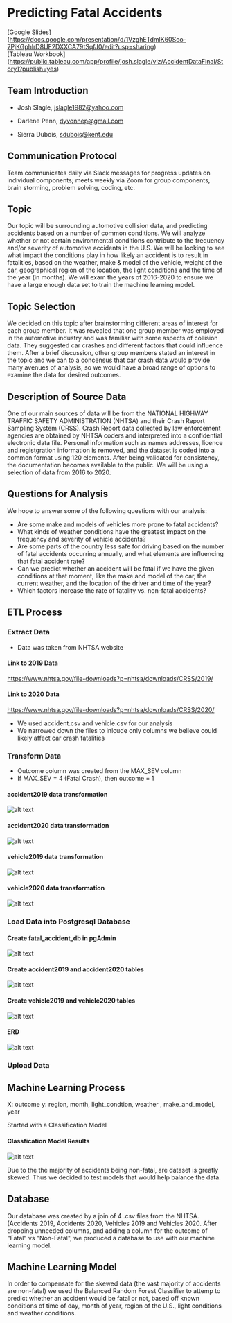 # Predicting Fatal Accidents 
[Google Slides] (https://docs.google.com/presentation/d/1VzghETdmlK60Soo-7PjKGphlrD8UF2DXXCA79tSqfJ0/edit?usp=sharing)<br>
[Tableau Workbook]  (https://public.tableau.com/app/profile/josh.slagle/viz/AccidentDataFinal/Story1?publish=yes)

## Team Introduction
- Josh Slagle, jslagle1982@yahoo.com

- Darlene Penn, dyvonnep@gmail.com

- Sierra Dubois, sdubois@kent.edu


## Communication Protocol
Team communicates daily via Slack messages for progress updates on individual components; meets weekly via Zoom for group components, brain storming, problem solving, coding, etc. 


## Topic
Our topic will be surrounding automotive collision data, and predicting accidents based on a number of common conditions. We will analyze whether or not certain environmental conditions contribute to the frequency and/or severity of automotive accidents in the U.S.  We will be looking to see what impact the conditions play in how likely an accident is to result in fatalities, based on the weather, make & model of the vehicle, weight of the car, geographical region of the location, the light conditions and the time of the year (in months). We will exam the years of 2016-2020 to ensure we have a large enough data set to train the machine learning model. 

## Topic Selection
We decided on this topic after brainstorming different areas of interest for each group member.  It was revealed that one group member was employed in the automotive industry and was familiar with some aspects of collision data. They suggested car crashes and different factors that could influence them.  After a brief discussion, other group members stated an interest in the topic and we can to a concensus that car crash data would provide many avenues of analysis, so we would have a broad range of options to examine the data for desired outcomes. 

## Description of Source Data
One of our main sources of data will be from the NATIONAL HIGHWAY TRAFFIC SAFETY ADMINISTRATION (NHTSA) and their Crash Report Sampling System (CRSS).  Crash Report data collected by law enforcement agencies are obtained by NHTSA coders and interpreted into a confidential electronic data file.  Personal information such as names addresses, licence and registgration information is removed, and the dataset is coded into a common format using 120 elements.  After being validated for consistency, the documentation becomes available to the public.  We will be using a selection of data from 2016 to 2020. 


## Questions for Analysis
We hope to answer some of the following questions with our analysis:
- Are some make and models of vehicles more prone to fatal accidents?
- What kinds of weather conditions have the greatest impact on the frequency and severity of vehicle accidents?
- Are some parts of the country less safe for driving based on the number of fatal accidents occurring annually, and what elements are influencing that fatal accident rate?
- Can we predict whether an accident will be fatal if we have the given conditions at that moment, like the make and model of the car, the current weather, and the location of the driver and time of the year?
- Which factors increase the rate of fatality vs. non-fatal accidents?

## ETL Process

### Extract Data
  - Data was taken from NHTSA website

#### Link to 2019 Data
https://www.nhtsa.gov/file-downloads?p=nhtsa/downloads/CRSS/2019/
#### Link to 2020 Data
https://www.nhtsa.gov/file-downloads?p=nhtsa/downloads/CRSS/2020/

  - We used accident.csv and vehicle.csv for our analysis 
  - We narrowed down the files to inlcude only columns we believe could likely affect car crash fatalities 

### Transform Data

  - Outcome column was created from the MAX_SEV column 
  - If MAX_SEV = 4 (Fatal Crash), then outcome = 1 

#### accident2019 data transformation
![alt text](https://github.com/JediMasterSlagle/Final/blob/main/ETL%20Process/images/transform_accident2019_data.png) 
#### accident2020 data transformation
![alt text](https://github.com/JediMasterSlagle/Final/blob/main/ETL%20Process/images/transform_accident2020_data.png )
#### vehicle2019 data transformation
![alt text](https://github.com/JediMasterSlagle/Final/blob/main/ETL%20Process/images/transform_vehicle2019_data.png) 
#### vehicle2020 data transformation
![alt text](https://github.com/JediMasterSlagle/Final/blob/main/ETL%20Process/images/transform_vehicle2020_data.png) 

### Load Data into Postgresql Database

#### Create fatal_accident_db in pgAdmin
![alt text](https://github.com/JediMasterSlagle/Final/blob/main/ERD/fatal_accident_db.png) 

#### Create accident2019 and accident2020 tables
![alt text](https://github.com/JediMasterSlagle/Final/blob/main/ERD/create_accident_tables.png) 

#### Create vehicle2019 and vehicle2020 tables
![alt text](https://github.com/JediMasterSlagle/Final/blob/main/ERD/create_vehicle_tables.png) 

#### ERD 
![alt text](https://github.com/JediMasterSlagle/Final/blob/main/ERD/fatal_accident_db_ERD.png) 

### Upload Data

## Machine Learning Process

X: outcome
y: region, month, light_condtion, weather , make_and_model, year

Started with a Classification Model

#### Classfication Model Results
![alt text](https://github.com/JediMasterSlagle/Final/tree/main/Machine%20Learning/images) 

Due to the the majority of accidents being non-fatal, are dataset is greatly skewed. Thus we decided to test models that would help balance the data.





## Database

Our database was created by a join of 4 .csv files from the NHTSA.  (Accidents 2019, Accidents 2020, Vehicles 2019 and Vehicles 2020. After dropping unneeded columns, and adding a column for the outcome of "Fatal" vs "Non-Fatal", we produced a database to use with our machine learning model. 

## Machine Learning Model

In order to compensate for the skewed data (the vast majority of accidents are non-fatal) we used the Balanced Random Forest Classifier to attemp to predict whether an accident would be fatal or not, based off known conditions of time of day, month of year, region of the U.S., light conditions and weather conditions.

